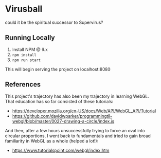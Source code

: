 # Virusball
could it be the spiritual successor to Supervirus? 

## Running Locally
1. Install NPM @ 6.x
2. `npm install`
3. `npm run start`

This will begin serving the project on localhost:8080

## References
This project's trajectory has also been my trajectory in learning WebGL.
That education has so far consisted of these tutorials:

* https://developer.mozilla.org/en-US/docs/Web/API/WebGL_API/Tutorial
* https://github.com/davidwparker/programmingtil-webgl/blob/master/0027-drawing-a-circle/index.js

And then, after a few hours unsuccessfully trying to force an oval into circular proportions, I went back to fundamentals and tried to gain broad familiarity in WebGL as a whole (helped a lot!):

* https://www.tutorialspoint.com/webgl/index.htm
